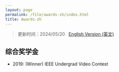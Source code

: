 ```yaml
---
layout: page
permalink: /file/awards-zh/index.html
title: Awards-zh
---
```


> 更新时间：2024/05/20 &nbsp; [English Version (英文)](https://caihanlin.com/awards/)

## 综合奖学金

- 2019: (Winner) IEEE Undergrad Video Contest